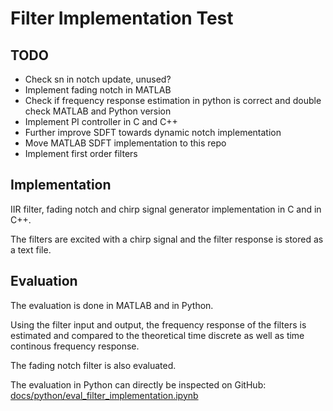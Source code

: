 # Filter Implementation Test

## TODO

- Check sn in notch update, unused?
- Implement fading notch in MATLAB
- Check if frequency response estimation in python is correct and double check MATLAB and Python version
- Implement PI controller in C and C++
- Further improve SDFT towards dynamic notch implementation
- Move MATLAB SDFT implementation to this repo
- Implement first order filters

## Implementation

IIR filter, fading notch and chirp signal generator implementation in C and  in C++.

The filters are excited with a chirp signal and the filter response is stored as a text file.

## Evaluation

The evaluation is done in MATLAB and in Python.

Using the filter input and output, the frequency response of the filters is estimated and compared to the theoretical time discrete as well as time continous frequency response.

The fading notch filter is also evaluated.

The evaluation in Python can directly be inspected on GitHub: [docs/python/eval_filter_implementation.ipynb](docs/python/eval_filter_implementation.ipynb)

